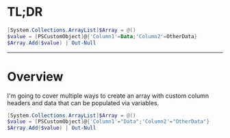 # TL;DR

```Powershell
[System.Collections.ArrayList]$Array = @()
$value = [PSCustomObject]@{'Column1'=Data;'Column2'=OtherData}
$Array.Add($value) | Out-Null
```

---

# Overview

I'm going to cover multiple ways to create an array with custom column headers and data that can be populated via variables.


```Powershell
[System.Collections.ArrayList]$Array = @()
$value = [PSCustomObject]@{'Column1'="Data";'Column2'="OtherData"}
$Array.Add($value) | Out-Null
```
